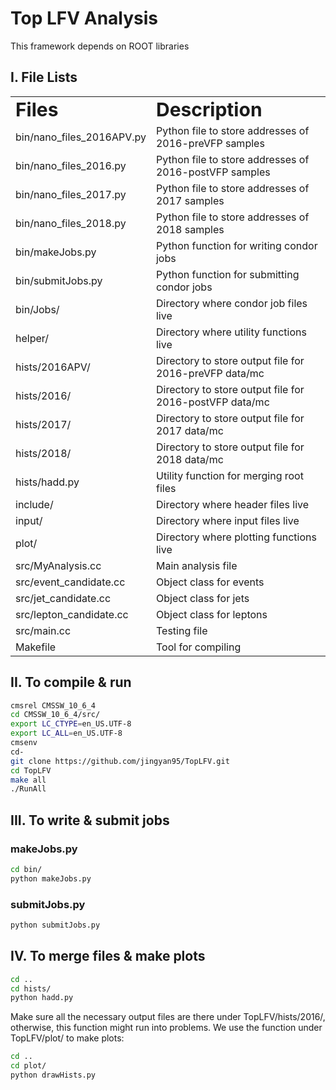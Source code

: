 # Top LFV Analysis  

This framework depends on ROOT libraries 

## I. File Lists

<table border="0">
 <tr>
    <td><b style="font-size:30px">Files</b></td>
    <td><b style="font-size:30px">Description</b></td>
 </tr>
  <tr>
    <td>bin/nano_files_2016APV.py</td>
    <td>Python file to store addresses of 2016-preVFP samples</td>
 </tr>
 <tr>
    <td>bin/nano_files_2016.py</td>
    <td>Python file to store addresses of 2016-postVFP samples</td>
 </tr>
 <tr>
    <td>bin/nano_files_2017.py</td>
    <td>Python file to store addresses of 2017 samples</td>
 </tr>
 <tr>
    <td>bin/nano_files_2018.py</td>
    <td>Python file to store addresses of 2018 samples</td>
 </tr>
 <tr>
    <td>bin/makeJobs.py</td>
    <td>Python function for writing condor jobs</td>
 </tr>
 <tr>
    <td>bin/submitJobs.py</td>
    <td>Python function for submitting condor jobs</td>
 </tr>
 <tr>
    <td>bin/Jobs/</td>
    <td>Directory where condor job files live</td>
 </tr>
 <tr>
    <td>helper/</td>
    <td>Directory where utility functions live</td>
 </tr>
  <tr>
    <td>hists/2016APV/</td>
    <td>Directory to store output file for 2016-preVFP data/mc</td>
 </tr>
 <tr>
    <td>hists/2016/</td>
    <td>Directory to store output file for 2016-postVFP data/mc</td>
 </tr>
 <tr>
    <td>hists/2017/</td>
    <td>Directory to store output file for 2017 data/mc</td>
 </tr>
 <tr>
    <td>hists/2018/</td>
    <td>Directory to store output file for 2018 data/mc</td>
 </tr>
 <tr>
    <td>hists/hadd.py</td>
    <td>Utility function for merging root files</td>
 </tr>
 <tr>
    <td>include/</td>
    <td>Directory where header files live</td>
 </tr>
 <tr>
    <td>input/</td>
    <td>Directory where input files live</td>
 </tr>
 <tr>
    <td>plot/</td>
    <td>Directory where plotting functions live</td>
 </tr>
 <tr>
    <td>src/MyAnalysis.cc</td>
    <td>Main analysis file</td>
 </tr>
  <tr>
    <td>src/event_candidate.cc</td>
    <td>Object class for events</td>
 </tr>
 <tr>
    <td>src/jet_candidate.cc</td>
    <td>Object class for jets</td>
 </tr>
 <tr>
    <td>src/lepton_candidate.cc</td>
    <td>Object class for leptons</td>
 </tr>
 <tr>
    <td>src/main.cc</td>
    <td>Testing file</td>
 </tr>
 <tr>
    <td>Makefile</td>
    <td>Tool for compiling</td>
 </tr>
</table>

## II. To compile & run 

```sh
cmsrel CMSSW_10_6_4
cd CMSSW_10_6_4/src/
export LC_CTYPE=en_US.UTF-8
export LC_ALL=en_US.UTF-8
cmsenv
cd-
git clone https://github.com/jingyan95/TopLFV.git 
cd TopLFV
make all
./RunAll
```

## III. To write & submit jobs 


### makeJobs.py

```sh
cd bin/
python makeJobs.py
```

### submitJobs.py

```sh
python submitJobs.py
```

## IV. To merge files & make plots

```sh
cd ..
cd hists/
python hadd.py
```
Make sure all the necessary output files are there under TopLFV/hists/2016/, otherwise, this function might run into problems. 
We use the function under TopLFV/plot/ to make plots:

```sh
cd ..
cd plot/
python drawHists.py 
```
